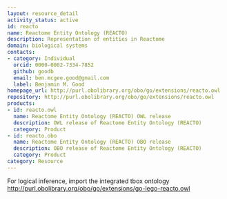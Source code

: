 ```yaml
---
layout: resource_detail
activity_status: active
id: reacto
name: Reactome Entity Ontology (REACTO)
description: Representation of entities in Reactome
domain: biological systems
contacts:
- category: Individual
  orcid: 0000-0002-7334-7852
  github: goodb
  email: ben.mcgee.good@gmail.com
  label: Benjamin M. Good
homepage_url: http://purl.obolibrary.org/obo/go/extensions/reacto.owl
repository: http://purl.obolibrary.org/obo/go/extensions/reacto.owl
products:
- id: reacto.owl
  name: Reactome Entity Ontology (REACTO) OWL release
  description: OWL release of Reactome Entity Ontology (REACTO)
  category: Product
- id: reacto.obo
  name: Reactome Entity Ontology (REACTO) OBO release
  description: OBO release of Reactome Entity Ontology (REACTO)
  category: Product
category: Resource
---
```


For logical inference, import the integrated tbox ontology http://purl.obolibrary.org/obo/go/extensions/go-lego-reacto.owl

